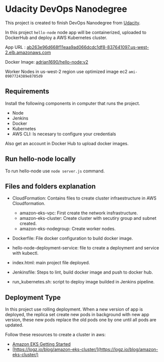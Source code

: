 # Udacity DevOps Nanodegree

This project is created to finish DevOps Nanodegree from [Udacity](https://wwww.udacity.com).

In this project `hello-node` node app will be containerized, uploaded to DockerHub and deploy a AWS Kubernetes cluster.

App URL : [ab263e96d668f11eaa9ad066dcdc1df8-837641097.us-west-2.elb.amazonaws.com](ab263e96d668f11eaa9ad066dcdc1df8-837641097.us-west-2.elb.amazonaws.com)

Docker Image: [adrian1690/hello-node:v2](https://hub.docker.com/r/adrian1690/hello-node/tags)

Worker Nodes in us-west-2 region use optimized image ec2 `ami-0907724389e8705d9`

## Requirements

Install the following components in computer that runs the project.

- Node
- Jenkins
- Docker
- Kubernetes 
- AWS CLI: Is necesary to configure your credentials

Also get an account in Docker Hub to upload docker images.

## Run hello-node locally

To run hello-node use `node server.js` command.

## Files and folders explanation

- CloudFormation: Contains files to create cluster infraestructure in AWS Cloudformation.
    - amazon-eks-vpc: First create the network insfrastructure.
    - amazon-eks-cluster: Create cluster with secutiry group and subnet created.
    - amazon-eks-nodegroup: Create worker nodes.

- Dockerfile: File docker configuration to build docker image.
- hello-node-deployment-service: file to create a deployment and service with kubectl.
- index.html: main project file deployed.
- Jenkinsfile: Steps to lint, build docker image and push to docker hub.
- run_kubernetes.sh: script to deploy image builded in Jenkins pipeline.


## Deployment Type

In this project use rolling deployment. When a new version of app is deployed, the replica set create new pods in background with new app version, these new pods replace the old pods one by one until all pods are updated.

Follow these resources to create a cluster in aws:

- [Amazon EKS Getting Started](https://docs.aws.amazon.com/eks/latest/userguide/getting-started-console.html)
- [https://logz.io/blog/amazon-eks-cluster/](https://logz.io/blog/amazon-eks-cluster/)





